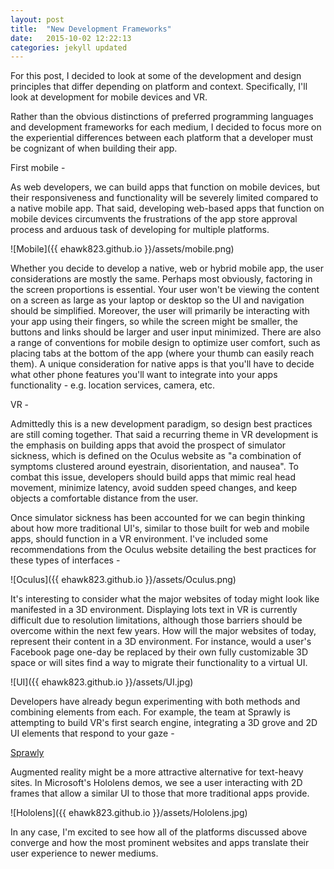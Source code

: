 ```yaml
---
layout: post
title:  "New Development Frameworks"
date:   2015-10-02 12:22:13
categories: jekyll updated
---
```


For this post, I decided to look at some of the development and design principles that differ depending on platform and context. Specifically, I'll look at development for mobile devices and VR.

Rather than the obvious distinctions of preferred programming languages and development frameworks for each medium, I decided to focus more on the experiential differences between each platform that a developer must be cognizant of when building their app.

First mobile -

As web developers, we can build apps that function on mobile devices, but their responsiveness and functionality will be severely limited compared to a native mobile app. That said, developing web-based apps that function on mobile devices circumvents the frustrations of the app store approval process and arduous task of developing for multiple platforms.

![Mobile]({{ ehawk823.github.io }}/assets/mobile.png)

Whether you decide to develop a native, web or hybrid mobile app, the user considerations are mostly the same. Perhaps most obviously, factoring in the screen proportions is essential. Your user won't be viewing the content on a screen as large as your laptop or desktop so the UI and navigation should be simplified. Moreover, the user will primarily be interacting with your app using their fingers, so while the screen might be smaller, the buttons and links should be larger and user input minimized. There are also a range of conventions for mobile design to optimize user comfort, such as placing tabs at the bottom of the app (where your thumb can easily reach them). A unique consideration for native apps is that you'll have to decide what other phone features you'll want to integrate into your apps functionality - e.g. location services, camera, etc.

VR -

Admittedly this is a new development paradigm, so design best practices are still coming together. That said a recurring theme in VR development is the emphasis on building apps that avoid the prospect of simulator sickness, which is defined on the Oculus website as "a combination of symptoms clustered around eyestrain, disorientation, and nausea". To combat this issue, developers should build apps that mimic real head movement, minimize latency, avoid sudden speed changes, and keep objects a comfortable distance from the user.

Once simulator sickness has been accounted for we can begin thinking about how more traditional UI's, similar to those built for web and mobile apps, should function in a VR environment. I've included some recommendations from the Oculus website detailing the best practices for these types of interfaces -

![Oculus]({{ ehawk823.github.io }}/assets/Oculus.png)

It's interesting to consider what the major websites of today might look like manifested in a 3D environment. Displaying lots text in VR is currently difficult due to resolution limitations, although those barriers should be overcome within the next few years. How will the major websites of today, represent their content in a 3D environment. For instance, would a user's Facebook page one-day be replaced by their own fully customizable 3D space or will sites find a way to migrate their functionality to a virtual UI.

![UI]({{ ehawk823.github.io }}/assets/UI.jpg)

Developers have already begun experimenting with both methods and combining elements from each. For example, the team at Sprawly is attempting to build VR's first search engine, integrating a 3D grove and 2D UI elements that respond to your gaze -

[Sprawly](http://www.sprawly.co/)

Augmented reality might be a more attractive alternative for text-heavy sites. In Microsoft's Hololens demos, we see a user interacting with 2D frames that allow a similar UI to those that more traditional apps provide.

![Hololens]({{ ehawk823.github.io }}/assets/Hololens.jpg)

In any case, I'm excited to see how all of the platforms discussed above converge and how the most prominent websites and apps translate their user experience to newer mediums.
